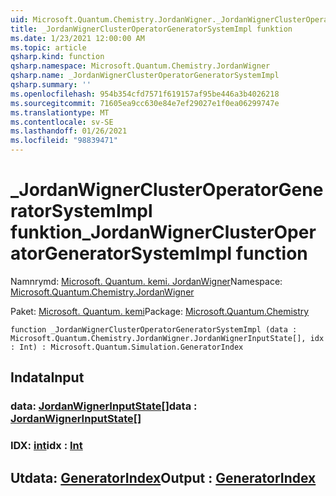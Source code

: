 ```yaml
---
uid: Microsoft.Quantum.Chemistry.JordanWigner._JordanWignerClusterOperatorGeneratorSystemImpl
title: _JordanWignerClusterOperatorGeneratorSystemImpl funktion
ms.date: 1/23/2021 12:00:00 AM
ms.topic: article
qsharp.kind: function
qsharp.namespace: Microsoft.Quantum.Chemistry.JordanWigner
qsharp.name: _JordanWignerClusterOperatorGeneratorSystemImpl
qsharp.summary: ''
ms.openlocfilehash: 954b354cfd7571f619157af95be446a3b4026218
ms.sourcegitcommit: 71605ea9cc630e84e7ef29027e1f0ea06299747e
ms.translationtype: MT
ms.contentlocale: sv-SE
ms.lasthandoff: 01/26/2021
ms.locfileid: "98839471"
---
```

# <a name="_jordanwignerclusteroperatorgeneratorsystemimpl-function"></a><span data-ttu-id="a442d-102">_JordanWignerClusterOperatorGeneratorSystemImpl funktion</span><span class="sxs-lookup"><span data-stu-id="a442d-102">_JordanWignerClusterOperatorGeneratorSystemImpl function</span></span>

<span data-ttu-id="a442d-103">Namnrymd: [Microsoft. Quantum. kemi. JordanWigner](xref:Microsoft.Quantum.Chemistry.JordanWigner)</span><span class="sxs-lookup"><span data-stu-id="a442d-103">Namespace: [Microsoft.Quantum.Chemistry.JordanWigner](xref:Microsoft.Quantum.Chemistry.JordanWigner)</span></span>

<span data-ttu-id="a442d-104">Paket: [Microsoft. Quantum. kemi](https://nuget.org/packages/Microsoft.Quantum.Chemistry)</span><span class="sxs-lookup"><span data-stu-id="a442d-104">Package: [Microsoft.Quantum.Chemistry](https://nuget.org/packages/Microsoft.Quantum.Chemistry)</span></span>




```qsharp
function _JordanWignerClusterOperatorGeneratorSystemImpl (data : Microsoft.Quantum.Chemistry.JordanWigner.JordanWignerInputState[], idx : Int) : Microsoft.Quantum.Simulation.GeneratorIndex
```


## <a name="input"></a><span data-ttu-id="a442d-105">Indata</span><span class="sxs-lookup"><span data-stu-id="a442d-105">Input</span></span>

### <a name="data--jordanwignerinputstate"></a><span data-ttu-id="a442d-106">data: [JordanWignerInputState](xref:Microsoft.Quantum.Chemistry.JordanWigner.JordanWignerInputState)[]</span><span class="sxs-lookup"><span data-stu-id="a442d-106">data : [JordanWignerInputState](xref:Microsoft.Quantum.Chemistry.JordanWigner.JordanWignerInputState)[]</span></span>




### <a name="idx--int"></a><span data-ttu-id="a442d-107">IDX: [int](xref:microsoft.quantum.lang-ref.int)</span><span class="sxs-lookup"><span data-stu-id="a442d-107">idx : [Int](xref:microsoft.quantum.lang-ref.int)</span></span>





## <a name="output--generatorindex"></a><span data-ttu-id="a442d-108">Utdata: [GeneratorIndex](xref:Microsoft.Quantum.Simulation.GeneratorIndex)</span><span class="sxs-lookup"><span data-stu-id="a442d-108">Output : [GeneratorIndex](xref:Microsoft.Quantum.Simulation.GeneratorIndex)</span></span>

